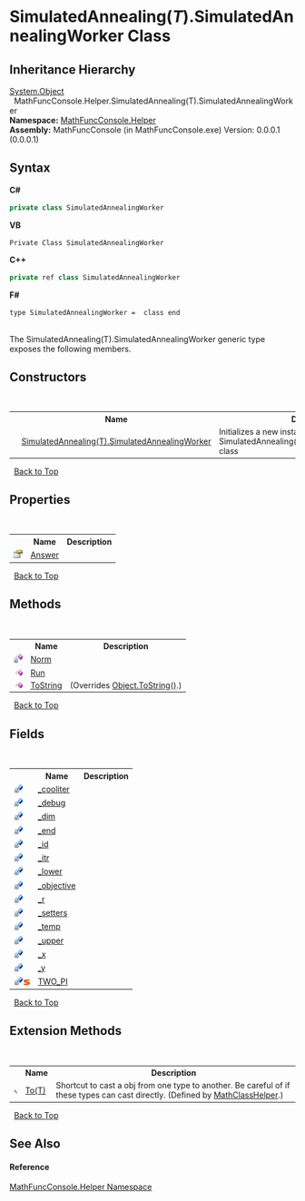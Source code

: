 # SimulatedAnnealing(*T*).SimulatedAnnealingWorker Class
 


## Inheritance Hierarchy
<a href="http://msdn2.microsoft.com/en-us/library/e5kfa45b" target="_blank">System.Object</a><br />&nbsp;&nbsp;MathFuncConsole.Helper.SimulatedAnnealing(T).SimulatedAnnealingWorker<br />
**Namespace:**&nbsp;<a href="f9a8a21e-a3ba-4ebe-fd07-6ca1953f5cbf">MathFuncConsole.Helper</a><br />**Assembly:**&nbsp;MathFuncConsole (in MathFuncConsole.exe) Version: 0.0.0.1 (0.0.0.1)

## Syntax

**C#**<br />
``` C#
private class SimulatedAnnealingWorker
```

**VB**<br />
``` VB
Private Class SimulatedAnnealingWorker
```

**C++**<br />
``` C++
private ref class SimulatedAnnealingWorker
```

**F#**<br />
``` F#
type SimulatedAnnealingWorker =  class end
```

<br />
The SimulatedAnnealing(T).SimulatedAnnealingWorker generic type exposes the following members.


## Constructors
&nbsp;<table><tr><th></th><th>Name</th><th>Description</th></tr><tr><td>![Public method](media/pubmethod.gif "Public method")</td><td><a href="5f63aa93-da0a-ad5a-6bb0-a97e2051673e">SimulatedAnnealing(T).SimulatedAnnealingWorker</a></td><td>
Initializes a new instance of the SimulatedAnnealing(T).SimulatedAnnealingWorker class</td></tr></table>&nbsp;
<a href="#simulatedannealing(*t*).simulatedannealingworker-class">Back to Top</a>

## Properties
&nbsp;<table><tr><th></th><th>Name</th><th>Description</th></tr><tr><td>![Public property](media/pubproperty.gif "Public property")</td><td><a href="18f863ce-c703-c912-5d38-0467427faf55">Answer</a></td><td /></tr></table>&nbsp;
<a href="#simulatedannealing(*t*).simulatedannealingworker-class">Back to Top</a>

## Methods
&nbsp;<table><tr><th></th><th>Name</th><th>Description</th></tr><tr><td>![Private method](media/privmethod.gif "Private method")</td><td><a href="17237637-fec4-037f-12ca-ca05fd937a74">Norm</a></td><td /></tr><tr><td>![Public method](media/pubmethod.gif "Public method")</td><td><a href="282e0046-06d0-626a-c4e4-218c35f35842">Run</a></td><td /></tr><tr><td>![Public method](media/pubmethod.gif "Public method")</td><td><a href="c4ab924f-4506-ef8a-f420-0dcceb035582">ToString</a></td><td> (Overrides <a href="http://msdn2.microsoft.com/en-us/library/7bxwbwt2" target="_blank">Object.ToString()</a>.)</td></tr></table>&nbsp;
<a href="#simulatedannealing(*t*).simulatedannealingworker-class">Back to Top</a>

## Fields
&nbsp;<table><tr><th></th><th>Name</th><th>Description</th></tr><tr><td>![Private field](media/privfield.gif "Private field")</td><td><a href="79d733b8-c413-70d8-3e9b-f7be8790aa9d">_cooliter</a></td><td /></tr><tr><td>![Private field](media/privfield.gif "Private field")</td><td><a href="ba9fbc1b-2a02-2c40-2853-e60eeacb3246">_debug</a></td><td /></tr><tr><td>![Private field](media/privfield.gif "Private field")</td><td><a href="53f20328-ff2f-4943-ea06-b5467acc4f4c">_dim</a></td><td /></tr><tr><td>![Private field](media/privfield.gif "Private field")</td><td><a href="9876b549-fa4b-244b-60b9-96b50a5e2d11">_end</a></td><td /></tr><tr><td>![Private field](media/privfield.gif "Private field")</td><td><a href="66957692-4e4f-4b01-6469-6b651ccbbf80">_id</a></td><td /></tr><tr><td>![Private field](media/privfield.gif "Private field")</td><td><a href="5202a4e6-1cd9-28b9-e00d-41b3b064e149">_itr</a></td><td /></tr><tr><td>![Private field](media/privfield.gif "Private field")</td><td><a href="04af2029-349d-a973-3d3c-c58e3dbcbe40">_lower</a></td><td /></tr><tr><td>![Private field](media/privfield.gif "Private field")</td><td><a href="8340c57e-0c0f-af66-4f07-8d06e09d38ba">_objective</a></td><td /></tr><tr><td>![Private field](media/privfield.gif "Private field")</td><td><a href="24934b4d-248a-63b0-3faa-bba531cae5b9">_r</a></td><td /></tr><tr><td>![Private field](media/privfield.gif "Private field")</td><td><a href="8fbd46d0-59b5-7412-f32b-bc35e6d4d212">_setters</a></td><td /></tr><tr><td>![Private field](media/privfield.gif "Private field")</td><td><a href="2c59e145-1fc0-c24e-a8fc-67595a8d5ac2">_temp</a></td><td /></tr><tr><td>![Private field](media/privfield.gif "Private field")</td><td><a href="d5312427-3a83-c745-089c-386ef50676b3">_upper</a></td><td /></tr><tr><td>![Private field](media/privfield.gif "Private field")</td><td><a href="c463de4f-e0e6-3322-75f3-5ba1513d99c4">_x</a></td><td /></tr><tr><td>![Private field](media/privfield.gif "Private field")</td><td><a href="dc83c2d9-48c8-64dd-5305-10bd490b3022">_y</a></td><td /></tr><tr><td>![Private field](media/privfield.gif "Private field")![Static member](media/static.gif "Static member")</td><td><a href="ff8ef158-c7a0-f2ba-48d3-59f470640f18">TWO_PI</a></td><td /></tr></table>&nbsp;
<a href="#simulatedannealing(*t*).simulatedannealingworker-class">Back to Top</a>

## Extension Methods
&nbsp;<table><tr><th></th><th>Name</th><th>Description</th></tr><tr><td>![Public Extension Method](media/pubextension.gif "Public Extension Method")</td><td><a href="718ec2ab-e890-7d30-f161-f5a9ecf2f0b3">To(T)</a></td><td>
Shortcut to cast a obj from one type to another. Be careful of if these types can cast directly.
 (Defined by <a href="f8375fff-6215-8a0d-083f-b42a5658e465">MathClassHelper</a>.)</td></tr></table>&nbsp;
<a href="#simulatedannealing(*t*).simulatedannealingworker-class">Back to Top</a>

## See Also


#### Reference
<a href="f9a8a21e-a3ba-4ebe-fd07-6ca1953f5cbf">MathFuncConsole.Helper Namespace</a><br />